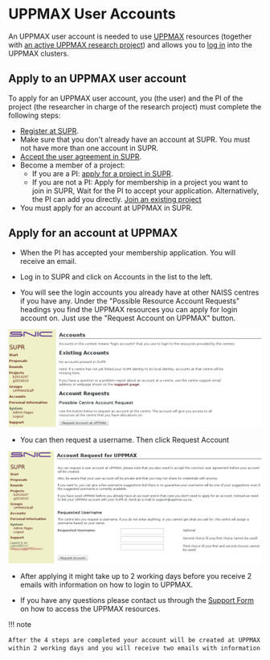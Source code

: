 # UPPMAX User Accounts

An UPPMAX user account is needed to use [UPPMAX](../cluster_guides/uppmax.md)
resources (together with [an active UPPMAX research project](project.md))
and allows you to [log in](login.md) into the UPPMAX clusters.

## Apply to an UPPMAX user account

To apply for an UPPMAX user account, you (the user)
and the PI of the project (the researcher
in charge of the research project) must complete the following steps:

- [Register at SUPR](supr_register.md).
- Make sure that you don't already have an account at SUPR.
  You must not have more than one account in SUPR.
- [Accept the user agreement in SUPR](supr_register.md#accept-the-user-agreement).
- Become a member of a project:
    - If you are a PI: [apply for a project in SUPR](project_apply.md#applying-for-an-uppmax-project-pi).
    - If you are not a PI: Apply for membership in a project you want to join in SUPR, Wait for the PI to accept your application. Alternatively, the PI can add you directly. [Join an existing project](join_existing_project.md)
- You must apply for an account at UPPMAX in SUPR.

## Apply for an account at UPPMAX

- When the PI has accepted your membership application. You will receive an email.
- Log in to SUPR and click on Accounts in the list to the left.

- You will see the login accounts you already have at other NAISS centres if you have any. Under the "Possible Resource Account Requests" headings you find the UPPMAX resources you can apply for login account on. Just use the "Request Account on UPPMAX" button.

![Accounts](./img/accounts.jpg)

- You can then request a username. Then click Request Account

![Accounts](./img/request_account.jpg)

- After applying it might take up to 2 working days before you receive 2 emails with information on how to login to UPPMAX.

- If you have any questions please contact us through the [Support Form](https://supr.naiss.se/support/) on how to access the UPPMAX resources.

!!! note

    After the 4 steps are completed your account will be created at UPPMAX within 2 working days and you will receive two emails with information

